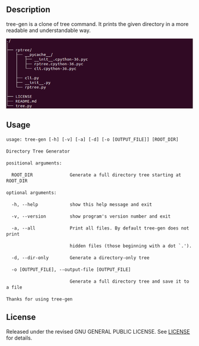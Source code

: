 ## Description
tree-gen is a clone of tree command. It prints the given directory in a more readable and understandable way.

![tree-gen](images/tree-gen.png)



## Usage

```
usage: tree-gen [-h] [-v] [-a] [-d] [-o [OUTPUT_FILE]] [ROOT_DIR]

Directory Tree Generator

positional arguments:

  ROOT_DIR              Generate a full directory tree starting at ROOT_DIR

optional arguments:

  -h, --help            show this help message and exit

  -v, --version         show program's version number and exit

  -a, --all             Print all files. By default tree-gen does not print

                        hidden files (those beginning with a dot `.').

  -d, --dir-only        Generate a directory-only tree

  -o [OUTPUT_FILE], --output-file [OUTPUT_FILE]

                        Generate a full directory tree and save it to a file

Thanks for using tree-gen
```

## License

Released under the revised  GNU GENERAL PUBLIC LICENSE. See [LICENSE](LICENSE) for details.
